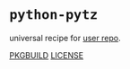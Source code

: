 # `python-pytz`

universal recipe for [user repo](../themartiancompany/ur).

[PKGBUILD](PKGBUILD)
[LICENSE](COPYING)
